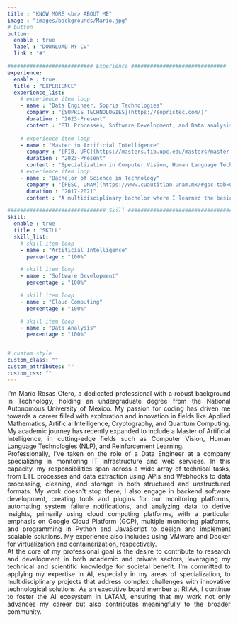 ```yaml
---
title : "KNOW MORE <br> ABOUT ME"
image : "images/backgrounds/Mario.jpg"
# button
button:
  enable : true
  label : "DOWNLOAD MY CV"
  link : "#"

########################### Experience ##############################
experience:
  enable : true
  title : "EXPERIENCE"
  experience_list:
    # experience item loop
    - name : "Data Engineer, Sopris Technologies"
      company : "[SOPRIS TECHNOLOGIES](https://sopristec.com/)"
      duration : "2023-Present"
      content : "ETL Processes, Software Development, and Data analysis."
  
    # experience item loop
    - name : "Master in Artificial Intelligence"
      company : "[FIB, UPC](https://masters.fib.upc.edu/masters/master-artificial-intelligence)"
      duration : "2023-Present"
      content : "Specialization in Computer Vision, Human Language Technologies (NLP) and Reinforcement Learning.."
    # experience item loop
    - name : "Bachelor of Science in Technology"
      company : "[FESC, UNAM](https://www.cuautitlan.unam.mx/#gsc.tab=0)"
      duration : "2017-2021"
      content : "A multidisciplinary bachelor where I learned the basics of science, but I specialized with elective courses in mathematics and applied mathematics."

############################### Skill #################################
skill:
  enable : true
  title : "SKILL"
  skill_list:
    # skill item loop
    - name : "Artificial Intelligence"
      percentage : "100%"

    # skill item loop
    - name : "Software Development"
      percentage : "100%"

    # skill item loop
    - name : "Cloud Computing"
      percentage : "100%"

    # skill item loop
    - name : "Data Analysis"
      percentage : "100%"


# custom style
custom_class: ""
custom_attributes: ""
custom_css: ""
---
```


<div style="text-align: justify">
I'm Mario Rosas Otero, a dedicated professional with a robust background in Technology, holding an undergraduate degree from the National Autonomous University of Mexico. My passion for coding has driven me towards a career filled with exploration and innovation in fields like Applied Mathematics, Artificial Intelligence, Cryptography, and Quantum Computing. My academic journey has recently expanded to include a Master of Artificial Intelligence, in cutting-edge fields such as Computer Vision, Human Language Technologies (NLP), and Reinforcement Learning.
<br> 
Professionally, I've taken on the role of a Data Engineer at a company specializing in monitoring IT infrastructure and web services. In this capacity, my responsibilities span across a wide array of technical tasks, from ETL processes and data extraction using APIs and Webhooks to data processing, cleaning, and storage in both structured and unstructured formats. My work doesn't stop there; I also engage in backend software development, creating tools and plugins for our monitoring platforms, automating system failure notifications, and analyzing data to derive insights, primarily using cloud computing platforms, with a particular emphasis on Google Cloud Platform (GCP), multiple monitoring platforms, and programming in Python and JavaScript to design and implement scalable solutions. My experience also includes using VMware and Docker for virtualization and containerization, respectively.
<br>
At the core of my professional goal is the desire to contribute to research and development in both academic and private sectors, leveraging my technical and scientific knowledge for societal benefit. I'm committed to applying my expertise in AI, especially in my areas of specialization, to multidisciplinary projects that address complex challenges with innovative technological solutions. As an executive board member at RIIAA, I continue to foster the AI ecosystem in LATAM, ensuring that my work not only advances my career but also contributes meaningfully to the broader community.
</div>

